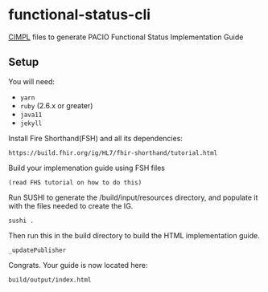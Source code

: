 # functional-status-cli
[CIMPL](http://standardhealthrecord.org/cimpl-doc/) files to generate PACIO Functional Status Implementation Guide

## Setup

You will need:
* `yarn`
* `ruby` (2.6.x or greater)
* `java11`
* `jekyll`

Install Fire Shorthand(FSH) and all its dependencies:

    https://build.fhir.org/ig/HL7/fhir-shorthand/tutorial.html

Build your implemenation guide using FSH files

    (read FHS tutorial on how to do this)

Run SUSHI to generate the /build/input/resources directory, and populate it with the files needed to create the IG.

    sushi .

Then run this in the build directory to build the HTML implementation guide.

    _updatePublisher

Congrats. Your guide is now located here:

    build/output/index.html
